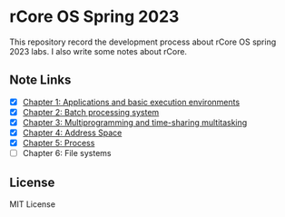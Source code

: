 # rCore OS Spring 2023

This repository record the development process about rCore OS spring 2023 labs. I also write some notes about rCore.

## Note Links

- [x] [Chapter 1: Applications and basic execution environments](http://hangx-ma.github.io/2023/06/19/rcore-note-ch1.html)
- [x] [Chapter 2: Batch processing system](http://hangx-ma.github.io/2023/06/23/rcore-note-ch2.html)
- [x] [Chapter 3: Multiprogramming and time-sharing multitasking](http://hangx-ma.github.io/2023/07/01/rcore-note-ch3.html)
- [x] [Chapter 4: Address Space](https://hangx-ma.github.io/2023/07/04/rcore-note-ch4.html)
- [x] [Chapter 5: Process](https://hangx-ma.github.io/2023/07/04/rcore-note-ch5.html)
- [ ] Chapter 6: File systems

## License

MIT License
